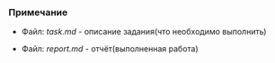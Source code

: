 ### Примечание

* Файл: *task.md* - описание задания(что необходимо выполнить)

* Файл: *report.md* - отчёт(выполненная работа) 